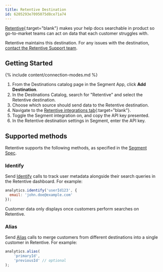 ```yaml
---
title: Retentive Destination
id: 6205293e7095075d8ce71a74
---
```

[Retentive](https://retentive.io/?utm_source=segmentio&utm_medium=docs&utm_campaign=partners){:target="blank"} makes your help docs searchable in product so go-to-market teams can act on data that each customer struggles with.

Retentive maintains this destination. For any issues with the destination, [contact the Retentive Support team](mailto:help@retentive.io).

## Getting Started

{% include content/connection-modes.md %}

1. From the Destinations catalog page in the Segment App, click **Add Destination**.
2. In the Destinations Catalog, search for "Retentive" and select the Retentive destination.
3. Choose which source should send data to the Retentive destination.
4. Navigate to the [Retentive integrations tab](https://app.retentive.io/integrations){:target="blank"}.
5. Toggle the Segment integration on, and copy the API key presented.
6. In the Retentive destination settings in Segment, enter the API key.

## Supported methods

Retentive supports the following methods, as specified in the [Segment Spec](/docs/connections/spec).

### Identify

Send [Identify](/docs/connections/spec/identify) calls to track user metadata alongside their search queries in the Retentive dashboard. For example:

```js
analytics.identify('userId123', {
  email: 'john.doe@example.com'
});
```

Customer data only displays once customers perform searches on Retentive.

### Alias

Send [Alias](/docs/connections/spec/alias) calls to merge customers from different destinations into a single customer in Retentive. For example:

```js
analytics.alias(
    'primaryId',
    'previousId' // optional
);
```
